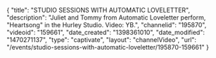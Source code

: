 {
    "title": "STUDIO SESSIONS WITH AUTOMATIC LOVELETTER",
    "description": "Juliet and Tommy from Automatic Loveletter perform, \"Heartsong\" in the Hurley Studio. Video: YB.",
    "channelid": "195870",
    "videoid": "159661",
    "date_created": "1398361010",
    "date_modified": "1470271137",
    "type": "captivate",
    "layout": "channelVideo",
    "url": "\/events\/studio-sessions-with-automatic-loveletter\/195870-159661"
}